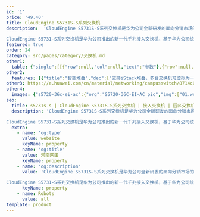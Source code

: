 ```yaml
---
id: '1'
price: '49.40'
title: CloudEngine S5731S-S系列交换机
description:  'CloudEngine S5731S-S系列交换机是华为公司全新研发的面向分销市场的标准型千兆接入交换机，可以提供全千兆电口接入及固定万兆上行端口。

CloudEngine S5731-S系列交换机是华为公司推出的新一代千兆接入交换机，基于华为公司统一的VRP软件平台，具有增强的三层特性，简易的运行维护，智能iStack堆叠，灵活的以太组网，成熟的IPv6特性等特点，广泛应用于企业园区接入和汇聚、数据中心接入等多种应用场景。'
featured: true
order: 24
category: src/pages/category/交换机.md
other1: 
  table: {"single":[[{"row":null,"col":null,"text":"参数"},{"row":null,"col":null,"text":"CloudEngine S5731S-S24T4X-A"},{"row":null,"col":null,"text":"CloudEngine S5731S-S24P4X-A"},{"row":null,"col":null,"text":"CloudEngine S5731S-S48T4X-A"},{"row":null,"col":null,"text":"CloudEngine S5731S-S48P4X-A"}],[{"row":null,"col":null,"text":"包转发率"},{"row":null,"col":null,"text":"108/126Mpps"},{"row":null,"col":null,"text":"108/126Mpps"},{"row":null,"col":null,"text":"144/166Mpps"},{"row":null,"col":null,"text":"144/166Mpps"}],[{"row":null,"col":null,"text":"交换容量"},{"row":null,"col":null,"text":"672Gbps/6.72Tbps"},{"row":null,"col":null,"text":"672Gbps/6.72Tbps"},{"row":null,"col":null,"text":"672Gbps/6.72Tbps"},{"row":null,"col":null,"text":"672Gbps/6.72Tbps"}],[{"row":null,"col":null,"text":"固定端口"},{"row":null,"col":null,"text":"24个10/100/1000BASE-T以太网端口，4个万兆SFP+"},{"row":null,"col":null,"text":"24个10/100/1000BASE-T以太网端口，4个万兆SFP+"},{"row":null,"col":null,"text":"48个10/100/1000BASE-T以太网端口，4个万兆SFP+"},{"row":null,"col":null,"text":"48个10/100/1000BASE-T以太网端口，4个万兆SFP+"}],[{"row":null,"col":null,"text":"PoE能力"},{"row":null,"col":null,"text":"不支持"},{"row":null,"col":null,"text":"支持"},{"row":null,"col":null,"text":"不支持"},{"row":null,"col":null,"text":"支持"}],[{"row":null,"col":null,"text":"电源模块"},{"row":null,"col":null,"text":"1+1备份，默认带1个150W交流电源模块"},{"row":null,"col":null,"text":"1+1备份，默认带1个1000W交流PoE电源模块"},{"row":null,"col":null,"text":"1+1备份，默认带1个150W交流电源模块"},{"row":null,"col":null,"text":"1+1备份，默认带1个1000W交流PoE电源模块"}],[{"row":null,"col":null,"text":"MAC特性"},{"row":null,"col":"4","text":"支持32K MAC规格\n支持MAC地址自动学习和老化\n支持静态、动态、黑洞MAC表项\n支持源MAC地址过滤"}],[{"row":null,"col":null,"text":"VLAN特性"},{"row":null,"col":"4","text":"支持4K个VLAN\n支持Guest VLAN、Voice VLAN\n支持GVRP协议\n支持MUX VLAN功能\n支持基于MAC/协议/IP子网/策略/端口的VLAN\n支持1:1和N:1 VLAN Mapping功能"}],[{"row":null,"col":null,"text":"SVF极简运维"},{"row":null,"col":"4","text":"支持作为SVF Client零配置即插即用\n支持自动加载Client的大包和补丁\n支持业务一键式自动下发\nClient支持独立运行"}],[{"row":null,"col":null,"text":"互通性"},{"row":null,"col":"4","text":"VBST基于VLAN生成树协议（和PVST/PVST+/RPVST 互通）\nLNP 链路类型协商协议（和DTP相似功能）\nVCMP VLAN集中管理协议（和VTP相似功能）\n详细的互联互通认证与报告，请访问这里。"}]]}
other2:
  features: [{"title":"智能堆叠","dec":["支持iStack堆叠，多台交换机可虚拟为一台，提高设备可靠性，支持免配置堆叠，简化配置和管理"]},{"title":"极简网络运维","dec":["SVF将园区“核心/汇聚+接入交换机+AP”的网络架构虚拟为一台网元；SVF Client角色支持即插即用，极简网络运维。"]},{"title":"集成安全能力","dec":["通过内置的安全探针识别潜在的威胁流量，配合HiSec Insight系统进行安全威胁事件检测，实现全网安全协防。"]}]
other3: https://e.huawei.com/cn/material/networking/campusswitch/8714c043ac75484abc5a53bdc10c1f8e
other4:
  images: {"s5720-36c-ei-ac":{"org":"S5720-36C-EI-AC_pic","img":["01.webp","02.webp","03.webp","04.webp","07.webp","08.webp"]}}
seo:
  title: s5731s-s | CloudEngine S5731S-S系列交换机 | 接入交换机 | 园区交换机 | 交换机 | 企业网络
  description: 'CloudEngine S5731S-S系列交换机是华为公司全新研发的面向分销市场的标准型千兆接入交换机，可以提供全千兆电口接入及固定万兆上行端口。

CloudEngine S5731-S系列交换机是华为公司推出的新一代千兆接入交换机，基于华为公司统一的VRP软件平台，具有增强的三层特性，简易的运行维护，智能iStack堆叠，灵活的以太组网，成熟的IPv6特性等特点，广泛应用于企业园区接入和汇聚、数据中心接入等多种应用场景。'
  extra:
    - name: 'og:type'
      value: website
      keyName: property
    - name: 'og:title'
      value: 河南网田
      keyName: property
    - name: 'og:description'
      value: 'CloudEngine S5731S-S系列交换机是华为公司全新研发的面向分销市场的标准型千兆接入交换机，可以提供全千兆电口接入及固定万兆上行端口。

CloudEngine S5731-S系列交换机是华为公司推出的新一代千兆接入交换机，基于华为公司统一的VRP软件平台，具有增强的三层特性，简易的运行维护，智能iStack堆叠，灵活的以太组网，成熟的IPv6特性等特点，广泛应用于企业园区接入和汇聚、数据中心接入等多种应用场景。'
      keyName: property
    - name: Robots
      value: all
template: product
---
```

